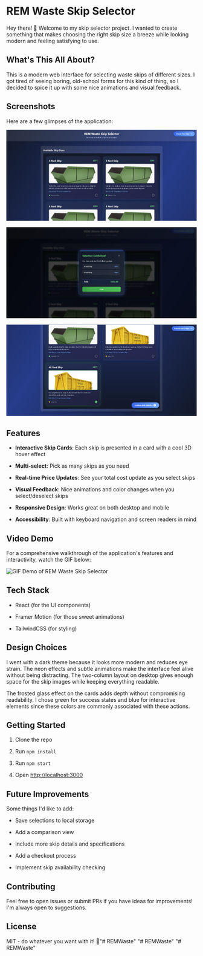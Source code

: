 # REM Waste Skip Selector

Hey there! 👋 Welcome to my skip selector project. I wanted to create something that makes choosing the right skip size a breeze while looking modern and feeling satisfying to use.

## What's This All About?

This is a modern web interface for selecting waste skips of different sizes. I got tired of seeing boring, old-school forms for this kind of thing, so I decided to spice it up with some nice animations and visual feedback.

## Screenshots

Here are a few glimpses of the application:

![Screenshot 1: Main interface](assets/sc1.jpg)

![Screenshot 2: Showing selection and price update](assets/sc2.jpg)

![Screenshot 3: Mobile view or another key feature](assets/sc3.jpg)

## Features

* **Interactive Skip Cards**: Each skip is presented in a card with a cool 3D hover effect

* **Multi-select**: Pick as many skips as you need

* **Real-time Price Updates**: See your total cost update as you select skips

* **Visual Feedback**: Nice animations and color changes when you select/deselect skips

* **Responsive Design**: Works great on both desktop and mobile

* **Accessibility**: Built with keyboard navigation and screen readers in mind

## Video Demo

For a comprehensive walkthrough of the application's features and interactivity, watch the GIF below:

![GIF Demo of REM Waste Skip Selector](assets/r.gif)

## Tech Stack

* React (for the UI components)

* Framer Motion (for those sweet animations)

* TailwindCSS (for styling)

## Design Choices

I went with a dark theme because it looks more modern and reduces eye strain. The neon effects and subtle animations make the interface feel alive without being distracting. The two-column layout on desktop gives enough space for the skip images while keeping everything readable.

The frosted glass effect on the cards adds depth without compromising readability. I chose green for success states and blue for interactive elements since these colors are commonly associated with these actions.

## Getting Started

1. Clone the repo

2. Run `npm install`

3. Run `npm start`

4. Open <http://localhost:3000>

## Future Improvements

Some things I'd like to add:

* Save selections to local storage

* Add a comparison view

* Include more skip details and specifications

* Add a checkout process

* Implement skip availability checking

## Contributing

Feel free to open issues or submit PRs if you have ideas for improvements! I'm always open to suggestions.

## License

MIT - do whatever you want with it! 🚀"# REMWaste" 
"# REMWaste" 
"# REMWaste" 
